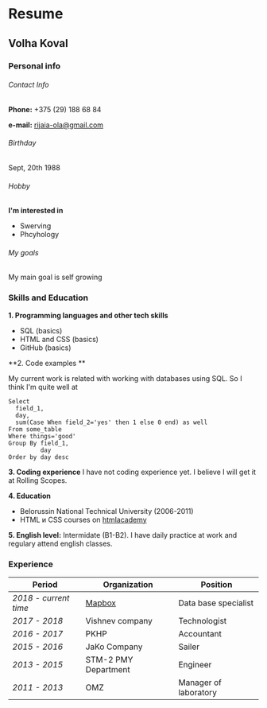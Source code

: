 # Resume


## Volha Koval
### Personal info
###### Contact Info 
**Phone:** +375 (29) 188 68 84

**e-mail:** rijaia-ola@gmail.com
###### Birthday

Sept, 20th 1988

###### Hobby

**I'm interested in**
* Swerving
* Phcyhology

###### My goals

My main goal is self growing

### Skills and Education
**1. Programming languages and other tech skills**
* SQL (basics)
* HTML and CSS (basics)
* GitHub (basics)

**2. Code examples **

My current  work is related with working with databases using SQL. So I think I'm quite well at
```
Select
  field_1,
  day,
  sum(Case When field_2='yes' then 1 else 0 end) as well
From some_table
Where things='good'
Group By field_1, 
         day
Order by day desc
```
**3. Coding experience**
I have not coding experience yet. I believe I will get it at Rolling Scopes.

**4. Education**
  * Belorussin National Technical University (2006-2011)
  * HTML и CSS courses on [htmlacademy](https://htmlacademy.ru/profile/id1169577)

**5. English level:** 
Intermidate (B1-B2). I have daily practice at work and regulary attend english classes.

### Experience

**Period** | **Organization** | **Position**
-----------|------------------|--------------
_2018 - current time_ | [Mapbox](https://www.mapbox.com/) | Data base specialist
_2017 - 2018_ | Vishnev company | Technologist
_2016 - 2017_ | PKHP | Accountant
_2015 - 2016_ | JaKo Company | Sailer
_2013 - 2015_ | STM-2 PMY Department | Engineer
_2011 - 2013_ | OMZ | Manager of laboratory

